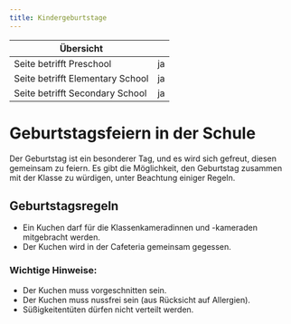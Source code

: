 ```yaml
---
title: Kindergeburtstage
---
```

| Übersicht | |
| --- | --- |
| Seite betrifft Preschool | ja |
| Seite betrifft Elementary School | ja |
| Seite betrifft Secondary School | ja |

# Geburtstagsfeiern in der Schule

Der Geburtstag ist ein besonderer Tag, und es wird sich gefreut, diesen gemeinsam zu feiern. Es gibt die Möglichkeit, den Geburtstag zusammen mit der Klasse zu würdigen, unter Beachtung einiger Regeln.

## Geburtstagsregeln

- Ein Kuchen darf für die Klassenkameradinnen und -kameraden mitgebracht werden.
- Der Kuchen wird in der Cafeteria gemeinsam gegessen.

### Wichtige Hinweise:

- Der Kuchen muss vorgeschnitten sein.
- Der Kuchen muss nussfrei sein (aus Rücksicht auf Allergien).
- Süßigkeitentüten dürfen nicht verteilt werden.
